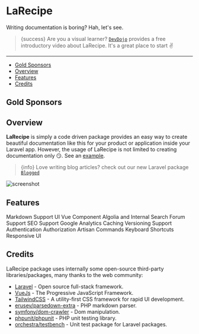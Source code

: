 # LaRecipe

Writing documentation is boring? Hah, let's see.

> {success} Are you a visual learner? [`DevDojo`](https://devdojo.com/episode/larecipe) provides a free introductory video about LaRecipe. It's a great place to start ✌️

---

- [Gold Sponsors](#sponsors)
- [Overview](#overview)
- [Features](#features)
- [Credits](#credits)

<a name="sponsors"></a>
## Gold Sponsors

<object type="image/svg+xml" data="https://opencollective.com/larecipe/tiers/gold-sponsors.svg?avatarHeight=100"></object>

<a name="overview"></a>
## Overview

**LaRecipe** is simply  a code driven package provides an easy way to create beautiful documentation like this for your product or application inside your Laravel app. However, the usage of LaRecipe is not limited to creating documentation only 😏. See an [example](/docs/{{version}}/example-project-tracking).

> {info} Love writing blog articles? check out our new Laravel package [`Blogged`](https://blogged.binarytorch.com.my)


![screenshot](https://larecipe.binarytorch.com.my/images/screenshot.png)

<a name="features"></a>
## Features

<larecipe-card>
    <larecipe-badge type="success" circle class="mr-2" icon="fa fa-book"></larecipe-badge> Markdown Support
    <larecipe-progress type="success" :value="100"></larecipe-progress>
</larecipe-card>

<larecipe-card>
    <larecipe-badge type="success" circle class="mr-2" icon="fa  fa-heart"></larecipe-badge> UI Vue Component
    <larecipe-progress :striped="true" :animated="true" type="success" :value="100"></larecipe-progress>
</larecipe-card>

<larecipe-card>
    <larecipe-badge type="success" circle class="mr-2" icon="fa  fa-search"></larecipe-badge> Algolia and Internal Search
    <larecipe-progress :striped="true" :animated="true" type="success" :value="100"></larecipe-progress>
</larecipe-card>

<larecipe-card>
    <larecipe-badge type="success" circle class="mr-2" icon="fa fa-comment"></larecipe-badge> Forum Support
    <larecipe-progress :striped="true" :animated="true" type="success" :value="100"></larecipe-progress>
</larecipe-card>

<larecipe-card>
    <larecipe-badge type="success" circle class="mr-2" icon="fa fa-paper-plane"></larecipe-badge> SEO Support
    <larecipe-progress :striped="true" :animated="true" type="success" :value="100"></larecipe-progress>
</larecipe-card>

<larecipe-card>
    <larecipe-badge type="success" circle class="mr-2" icon="fa fa-bar-chart"></larecipe-badge> Google Analytics
    <larecipe-progress :striped="true" :animated="true" type="success" :value="100"></larecipe-progress>
</larecipe-card>

<larecipe-card>
    <larecipe-badge type="success" circle class="mr-2" icon="fa fa-bookmark"></larecipe-badge> Caching
    <larecipe-progress :striped="true" :animated="true" type="success" :value="100"></larecipe-progress>
</larecipe-card>

<larecipe-card>
    <larecipe-badge type="success" circle class="mr-2" icon="fa fa-code-fork"></larecipe-badge> Versioning Support
    <larecipe-progress :striped="true" :animated="true" type="success" :value="100"></larecipe-progress>
</larecipe-card>

<larecipe-card>
    <larecipe-badge type="success" circle class="mr-2" icon="fa fa-lock"></larecipe-badge> Authentication
    <larecipe-progress :striped="true" :animated="true" type="success" :value="100"></larecipe-progress>
</larecipe-card>

<larecipe-card>
    <larecipe-badge type="success" circle class="mr-2" icon="fa fa-address-card"></larecipe-badge> Authorization
    <larecipe-progress :striped="true" :animated="true" type="success" :value="100"></larecipe-progress>
</larecipe-card>

<larecipe-card>
    <larecipe-badge type="success" circle class="mr-2" icon="fa  fa-terminal"></larecipe-badge> Artisan Commands
    <larecipe-progress :striped="true" :animated="true" type="success" :value="100"></larecipe-progress>
</larecipe-card>

<larecipe-card>
    <larecipe-badge type="success" circle class="mr-2" icon="fa  fa-key"></larecipe-badge> Keyboard Shortcuts
    <larecipe-progress :striped="true" :animated="true" type="success" :value="100"></larecipe-progress>
</larecipe-card>

<larecipe-card>
    <larecipe-badge type="success" circle class="mr-2" icon="fa  fa-user"></larecipe-badge> Responsive UI
    <larecipe-progress :striped="true" :animated="true" type="success" :value="99"></larecipe-progress>
</larecipe-card>


<a name="credits"></a>
## Credits

LaRecipe package uses internally some open-source third-party libraries/packages, many thanks to the web community:

+ [Laravel](https://laravel.com) - Open source full-stack framework.
+ [VueJs](https://vuejs.org) - The Progressive JavaScript Framework.
+ [TailwindCSS](https://tailwindcss.com) - A utility-first CSS framework for rapid UI development.
+ [erusev/parsedown-extra](https://github.com/erusev/parsedown-extra) - PHP markdown parser.
+ [symfony/dom-crawler](https://symfony.com) - Dom manipulation.
+ [phpunit/phpunit](https://phpunit.de) - PHP unit testing library.
+ [orchestra/testbench](https://github.com/orchestral/testbench) - Unit test package for Laravel packages.


<larecipe-feedback></larecipe-feedback>